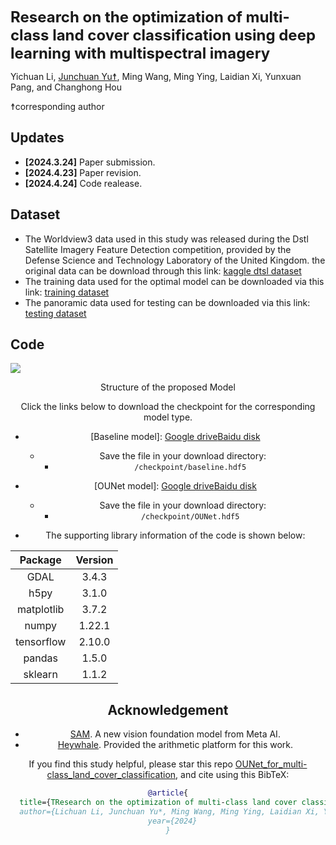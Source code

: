 
<font size='5'>**Research on the optimization of multi-class land cover classification using deep learning with multispectral imagery**</font>


Yichuan Li, [Junchuan Yu☨](https://github.com/JunchuanYu), Ming Wang, Ming Ying, Laidian Xi, Yunxuan Pang, and Changhong Hou

☨corresponding author

## Updates
* **[2024.3.24]** Paper submission. 
* **[2024.4.23]** Paper revision.
* **[2024.4.24]** Code realease.

## Dataset
* The Worldview3 data used in this study was released during the Dstl Satellite Imagery Feature Detection competition, provided by the Defense Science and Technology Laboratory of the United Kingdom. the original data can be download through this link: [kaggle dtsl dataset](https://www.kaggle.com/c/dstl-satellite-imagery-feature-detection/data) 
* The training data used for the optimal model can be downloaded via this link: [training dataset]()
* The panoramic data used for testing can be downloaded via this link: [testing dataset](https://drive.google.com/file/d/1PXazNEqBFySvvvPYxQVijx_9RdprFtDw/view?usp=sharing)

## Code
![](https://dunazo.oss-cn-beijing.aliyuncs.com/blog/network_revise3-04.jpg)

<center> Structure of the proposed Model<center>


Click the links below to download the checkpoint for the corresponding model type.

- [Baseline model]: [Google drive](https://pan.baidu.com/s/1ipFqbnh1VqkAqZaGY9v80A?pwd=93g6)[Baidu disk]()
  + Save the file in your download directory:
    + `/checkpoint/baseline.hdf5`

- [OUNet model]: [Google drive](https://pan.baidu.com/s/1ipFqbnh1VqkAqZaGY9v80A?pwd=93g6)[Baidu disk]()
  + Save the file in your download directory:
    + `/checkpoint/OUNet.hdf5`

+ The supporting library information of the code is shown below:

<center>

|Package                    |Version|
|:----:  |:----: |
| GDAL                      |3.4.3|
| h5py                      |3.1.0|
| matplotlib                |3.7.2|
| numpy                     |1.22.1|
| tensorflow                |2.10.0|
| pandas                    |1.5.0|
| sklearn                   |1.1.2|

<center>

## Acknowledgement
+ [SAM](https://segment-anything.com). A new vision foundation model from Meta AI.
+ [Heywhale](https://www.heywhale.com/home). Provided the arithmetic platform for this work.

If you find this study helpful, please star this repo [OUNet_for_multi-class_land_cover_classification](https://github.com/JunchuanYu/OUNet_for_multi-class_land_cover_classification), and cite using this BibTeX:

```bibtex
@article{
  title={TResearch on the optimization of multi-class land cover classification using deep learning with multispectral imagery},
  author={Lichuan Li, Junchuan Yu*, Ming Wang, Ming Ying, Laidian Xi, Yunxuan Pang, and Changhong Hou}
  year={2024}
}
```


